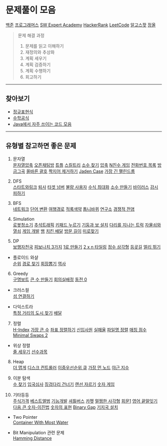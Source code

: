 # 문제풀이 모음

[백준](https://www.acmicpc.net/workbook/view/1152)
[프로그래머스](https://programmers.co.kr/learn/challenges)
[SW Expert Academy](https://swexpertacademy.com/main/main.do)
[HackerRank](https://www.hackerrank.com/dashboard)
[LeetCode](https://leetcode.com/problemset/all/)
[알고스팟](https://www.algospot.com/) 
[정올](http://www.jungol.co.kr/)
  
> 문제 해결 과정
> 1. 문제를 읽고 이해하기
> 2. 재정의와 추상화
> 3. 계획 세우기
> 4. 계획 검증하기
> 5. 계획 수행하기
> 6. 회고하기

--------
## 찾아보기    
- [정규표현식](https://github.com/kjsu0209/CodingTest/blob/master/note/regex.md)    
- [수학공식](https://github.com/kjsu0209/CodingTest/blob/master/note/math.md)  
- [Java에서 자주 쓰이는 코드 모음](https://github.com/kjsu0209/CodingTest/blob/master/note/common-java.md)

--------    
## 유형별 참고하면 좋은 문제    

1. 문자열    
[문자열압축](https://github.com/kjsu0209/CodingTest/blob/master/programmers/p60057.java) 
[오픈채팅방](https://github.com/kjsu0209/CodingTest/blob/master/programmers/p42888.py) 
[튜플](https://github.com/kjsu0209/CodingTest/blob/master/programmers/p64065.py) 
[스킬트리](https://github.com/kjsu0209/CodingTest/blob/master/programmers/p49993.py) 
[소수 찾기](https://github.com/kjsu0209/CodingTest/blob/master/programmers/p42839.py) 
[압축](https://github.com/kjsu0209/CodingTest/blob/master/programmers/p17684.py) 
[N진수 게임](https://github.com/kjsu0209/CodingTest/blob/master/programmers/p17687.py) 
[전화번호 목록](https://github.com/kjsu0209/CodingTest/blob/master/programmers/p42577.py) 
[방금그곡](https://github.com/kjsu0209/CodingTest/blob/master/programmers/p17683.py) 
[올바른 괄호](https://github.com/kjsu0209/CodingTest/blob/master/programmers/p12909.py) 
[짝지어 제거하기](https://github.com/kjsu0209/CodingTest/blob/master/programmers/p12973.py) 
[Jaden Case](https://github.com/kjsu0209/CodingTest/blob/master/programmers/p12951.py) 
[가장 긴 팰린드롬](https://github.com/kjsu0209/CodingTest/blob/master/programmers/p12904.py)
 
2. DFS       
[스타트와링크](https://github.com/kjsu0209/CodingTest/blob/master/baekjoon/b14889.java) 
[퇴사](https://github.com/kjsu0209/CodingTest/blob/master/baekjoon/b14501.java) 
[타겟 넘버](https://github.com/kjsu0209/CodingTest/blob/master/programmers/p43165.py) 
[불량 사용자](https://github.com/kjsu0209/CodingTest/blob/master/programmers/p64064.py) 
[수식 최대화](https://github.com/kjsu0209/CodingTest/blob/master/programmers/p67257.py) 
[소수 만들기](https://github.com/kjsu0209/CodingTest/blob/master/programmers/p12977.py) 
[바이러스](https://github.com/kjsu0209/CodingTest/blob/master/baekjoon/b2606.py) 
[감시 피하기](https://github.com/kjsu0209/CodingTest/blob/master/baekjoon/b18428.py)

 
3. BFS     
[네트워크](https://github.com/kjsu0209/CodingTest/blob/master/programmers/p43162.py) 
[단어 변환](https://github.com/kjsu0209/CodingTest/blob/master/programmers/p43163.py) 
[여행경로](https://github.com/kjsu0209/CodingTest/blob/master/programmers/p43164.py) 
[적록색약](https://github.com/kjsu0209/CodingTest/blob/master/baekjoon/b10026.py) 
[톱니바퀴](https://github.com/kjsu0209/CodingTest/blob/master/baekjoon/b14891.py) 
[연구소](https://github.com/kjsu0209/CodingTest/blob/master/baekjoon/b14502.py) 
[경쟁적 전염](https://github.com/kjsu0209/CodingTest/blob/master/baekjoon/b18405.py)

4. Simulation   
[로봇청소기](https://github.com/kjsu0209/CodingTest/blob/master/baekjoon/b14503.java) 
[추석트래픽](https://github.com/kjsu0209/CodingTest/blob/master/programmers/p17676.java) 
[키패드 누르기](https://github.com/kjsu0209/CodingTest/blob/master/programmers/p67256.py) 
[기둥과 보 설치](https://github.com/kjsu0209/CodingTest/blob/master/programmers/p60061.py) 
[다리를 지나는 트럭](https://github.com/kjsu0209/CodingTest/blob/master/programmers/p42583.py) 
[자물쇠와 열쇠](https://github.com/kjsu0209/CodingTest/blob/master/programmers/p60059.py) 
[게임 개발](https://github.com/kjsu0209/CodingTest/blob/master/etc/na_4-4.py) 
[뱀](https://github.com/kjsu0209/CodingTest/blob/master/baekjoon/b3190.py) 
[치킨 배달](https://github.com/kjsu0209/CodingTest/blob/master/baekjoon/b15686.py) 
[방문 길이](https://github.com/kjsu0209/CodingTest/blob/master/programmers/p49994.py) 
[미로찾기](https://github.com/kjsu0209/CodingTest/blob/master/swexpert/d4/d4_1226.java)

  
5. DP    
[보행자천국](https://github.com/kjsu0209/CodingTest/blob/master/programmers/p1832.java) 
[피보나치 3가지](https://github.com/kjsu0209/CodingTest/blob/master/etc/fibonachi.py)
[1로 만들기](https://github.com/kjsu0209/CodingTest/blob/master/baekjoon/b1463.py)
[2 x n 타일링](https://github.com/kjsu0209/CodingTest/blob/master/programmers/p12900.py) 
[정수 삼각형](https://github.com/kjsu0209/CodingTest/blob/master/baekjoon/b1932.py) 
[등굣길](https://github.com/kjsu0209/CodingTest/blob/master/programmers/p42898.py) 
[멀리 뛰기](https://github.com/kjsu0209/CodingTest/blob/master/programmers/p12914.py)

 - 플로이드 와샬       
[순위](https://github.com/kjsu0209/CodingTest/blob/master/programmers/p49191.py) 
[경로 찾기](https://github.com/kjsu0209/CodingTest/blob/master/baekjoon/b11403.py) 
[회장뽑기](https://github.com/kjsu0209/CodingTest/blob/master/baekjoon/b2660.py) 
[역사](https://github.com/kjsu0209/CodingTest/blob/master/baekjoon/b1613.py)
    

    
6. Greedy      
[구명보트](https://github.com/kjsu0209/CodingTest/blob/master/programmers/p42885.py) 
[큰 수 만들기](https://github.com/kjsu0209/CodingTest/blob/master/programmers/p42883.py) 
[회의실배정](https://github.com/kjsu0209/CodingTest/blob/master/baekjoon/b1931.py) 
[동전 0](https://github.com/kjsu0209/CodingTest/blob/master/baekjoon/b11047.py) 
          
- 크러스컬          
[섬 연결하기](https://github.com/kjsu0209/CodingTest/blob/master/programmers/p42861.py)

 - 다익스트라    
 [특정 거리의 도시 찾기](https://github.com/kjsu0209/CodingTest/blob/master/baekjoon/b18352.py) 
 [배달](https://github.com/kjsu0209/CodingTest/blob/master/programmers/p12978.py)
      
7. 정렬       
[H-Index](https://github.com/kjsu0209/CodingTest/blob/master/programmers/p42747.py) 
[가장 큰 수](https://github.com/kjsu0209/CodingTest/blob/master/programmers/p42746.py) 
[좌표 정렬하기](https://github.com/kjsu0209/CodingTest/blob/master/baekjoon/b11650.py) 
[신입사원](https://github.com/kjsu0209/CodingTest/blob/master/baekjoon/b1946.py) 
[실패율](https://github.com/kjsu0209/CodingTest/blob/master/programmers/p42889.py) 
[파일명 정렬](https://github.com/kjsu0209/CodingTest/blob/master/programmers/p17686.py) 
[매칭 점수](https://github.com/kjsu0209/CodingTest/blob/master/programmers/p42893.py) 
[Minimal Swaps 2](https://github.com/kjsu0209/CodingTest/blob/master/hackerrank/minimal_swaps2.py)
           
* 위상 정렬      
[줄 세우기](https://github.com/kjsu0209/CodingTest/blob/master/baekjoon/b2252.py) 
[선수과목](https://github.com/kjsu0209/CodingTest/blob/master/baekjoon/b14567.py)

8. Heap       
[더 맵게](https://github.com/kjsu0209/CodingTest/blob/master/programmers/p42626.py) 
[디스크 컨트롤러](https://github.com/kjsu0209/CodingTest/blob/master/programmers/p42627.py) 
[이중우선순위 큐](https://github.com/kjsu0209/CodingTest/blob/master/programmers/p42628.py) 
[가장 먼 노드](https://github.com/kjsu0209/CodingTest/blob/master/programmers/p49189.py) 
[야근 지수](https://github.com/kjsu0209/CodingTest/blob/master/programmers/p12927.py)

        
9. 이분 탐색           
[수 찾기](https://github.com/kjsu0209/CodingTest/blob/master/baekjoon/b1920.py) 
[입국심사](https://github.com/kjsu0209/CodingTest/blob/master/programmers/p43238.py) 
[징검다리 건너기](https://github.com/kjsu0209/CodingTest/blob/master/programmers/p64062.py) 
[랜선 자르기](https://github.com/kjsu0209/CodingTest/blob/master/baekjoon/b1654.py) 
[숫자 게임](https://github.com/kjsu0209/CodingTest/blob/master/programmers/p12987.py)


          
10. 기타등등     
[주식가격](https://github.com/kjsu0209/CodingTest/blob/master/programmers/p42584.py) 
[베스트앨범](https://github.com/kjsu0209/CodingTest/blob/master/programmers/p42579.py)
[기능개발](https://github.com/kjsu0209/CodingTest/blob/master/programmers/p41586.py) 
[셔틀버스](https://github.com/kjsu0209/CodingTest/blob/master/programmers/p17678.py) 
[카펫](https://github.com/kjsu0209/CodingTest/blob/master/programmers/p42842.py) 
[멀쩡한 사각형](https://github.com/kjsu0209/CodingTest/blob/master/programmers/p62048.py) 
[회문1](https://github.com/kjsu0209/CodingTest/blob/master/swexpert/s1215.py) 
[영어 끝말잇기](https://github.com/kjsu0209/CodingTest/blob/master/programmers/p12981.py) 
[다음 큰 숫자-이진법](https://github.com/kjsu0209/CodingTest/blob/master/programmers/p12911.py) 
[숫자의 표현](https://github.com/kjsu0209/CodingTest/blob/master/programmers/p12924.py) 
[Binary Gap](https://github.com/kjsu0209/CodingTest/blob/master/codility/1_binary_gap.py) 
[기지국 설치](https://github.com/kjsu0209/CodingTest/blob/master/programmers/p12979.py)

* Two Pointer    
[Container With Most Water](https://github.com/kjsu0209/CodingTest/blob/master/leetcode/11.%20Container%20With%20Most%20Water.py)
    
* Bit Manipulation 관련 문제    
[Hamming Distance](https://github.com/kjsu0209/CodingTest/blob/master/leetcode/477.%20Total%20Hamming%20Distance.py)




